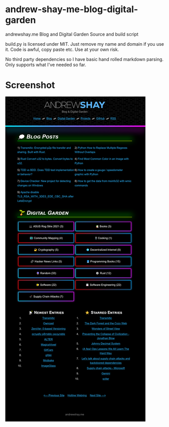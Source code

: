 # andrew-shay-me-blog-digital-garden
andrewshay.me Blog and Digital Garden Source and build script

build.py is licensed under MIT. Just remove my name and domain if you use it.
Code is awful, copy paste etc. Use at your own risk.

No third party dependencies so I have basic hand rolled markdown parsing.  
Only supports what I've needed so far.

# Screenshot

![website screenshot](https://github.com/Andrew-Shay/andrew-shay-me-blog-digital-garden/blob/main/website_screenshot.png)
